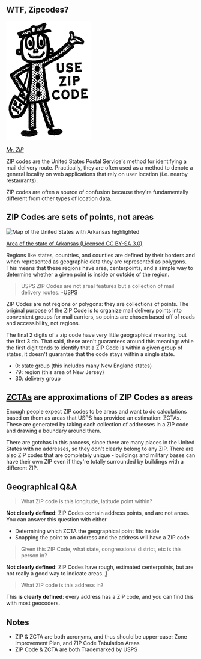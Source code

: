 WTF, Zipcodes?
--------------

![](img\Mr_Zip.png)

_[Mr. ZIP](https://en.wikipedia.org/wiki/Mr._ZIP)_

[ZIP codes](https://en.wikipedia.org/wiki/ZIP_code) are the
United States Postal Service's method for identifying a mail delivery route. Practically, they are often used as a method to denote a general locality on web applications that rely on user location (i.e. nearby restaurants).

ZIP codes are often a source of confusion because they're fundamentally different from other types of location data.

## ZIP Codes are sets of points, not areas

![Map of the United States with Arkansas highlighted](https://upload.wikimedia.org/wikipedia/commons/8/86/Arkansas_in_United_States.svg)

[Area of the state of Arkansas (Licensed CC BY-SA 3.0)](https://commons.wikimedia.org/wiki/File:Arkansas_in_United_States.svg#/media/File:Arkansas_in_United_States.svg)

Regions like states, countries, and counties are defined by their borders and when represented as geographic data they are represented as polygons. This means that these regions have area, centerpoints, and a simple way to determine whether a given point is inside or outside of the region.

> USPS ZIP Codes are not areal features but a collection of mail delivery routes. -[USPS](https://www.census.gov/geo/reference/zctas.html)

ZIP Codes are not regions or polygons: they are collections of points. The original purpose of the ZIP Code is to organize mail delivery points into convenient groups for mail carriers, so points are chosen based off of roads and accessibility, not regions.

The final 2 digits of a zip code have very little geographical meaning, but the first 3 do. That said, these aren't guarantees around this meaning: while the first digit tends to identify that a ZIP Code is within a given group of states, it doesn't guarantee that the code stays within a single state.

* 0: state group (this includes many New England states)
* 79: region (this area of New Jersey)
* 30: delivery group

## [ZCTAs](https://www.census.gov/geo/reference/zctas.html) are approximations of ZIP Codes as areas

Enough people expect ZIP codes to be areas and want to do calculations based on them as areas that USPS has provided an estimation: ZCTAs. These are generated by taking each collection of addresses in a ZIP code and drawing a boundary around them.

There are gotchas in this process, since there are many places in the United States with no addresses, so they don't clearly belong to any ZIP. There are also ZIP codes that are completely unique - buildings and military bases can have their own ZIP even if they're totally surrounded by buildings with a different ZIP.

## Geographical Q&A

> What ZIP code is this longitude, latitude point within?

**Not clearly defined**: ZIP Codes contain address points, and are not areas. You can answer this question with either

* Determining which ZCTA the geographical point fits inside
* Snapping the point to an address and the address will have a ZIP code

> Given this ZIP Code, what state, congressional district, etc is this person in?

**Not clearly defined**: ZIP Codes have rough, estimated centerpoints, but are not really a good way to indicate areas. [1](zip)

> What ZIP code is this address in?

This **is clearly defined**: every address has a ZIP code, and you can find this with most geocoders.

## Notes

* ZIP & ZCTA are both acronyms, and thus should be upper-case: Zone Improvement Plan, and ZIP Code Tabulation Areas
* ZIP Code & ZCTA are both Trademarked by USPS

[zip]: https://sunlightfoundation.com/blog/2012/01/19/dont-use-zipcodes/
